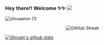 
### Hey there!! Welcome ✨✨ ![](https://komarev.com/ghpvc/?username=shivaamm&color=blueviolet)

![shivaamm (1)](https://user-images.githubusercontent.com/59584173/120915465-6a56e700-c6c1-11eb-945b-31410216bf08.gif)



<!-- ![image](https://user-images.githubusercontent.com/59584173/111585860-f275d080-87e5-11eb-83fd-b8cef8143770.png) -->

<!-- [![GitHub Streak](http://github-readme-streak-stats.herokuapp.com?user=shivaamm&theme=highcontrast)](https://git.io/streak-stats) -->
<p align="center"><img src="http://github-readme-streak-stats.herokuapp.com?user=shivaamm&theme=highcontrast" alt="GitHub Streak" /></p>





[![Shivam's github stats](https://github-readme-stats.vercel.app/api?username=shivaamm&count_private=true&show_icons=true&theme=synthwave)](https://github.com/shivaamm/github-readme-stats)
<!--

[![Top Langs](https://github-readme-stats.vercel.app/api/top-langs/?username=shivaamm&layout=compact)](https://github.com/shivaamm/github-readme-stats)


![](https://ionicabizau.github.io/github-profile-languages/api.html?shivaamm)


**shivaamm/shivaamm** is a ✨ _special_ ✨ repository because its `README.md` (this file) appears on your GitHub profile.

Here are some ideas to get you started:


- 🔭 I’m currently working on ...
- 🌱 I’m currently learning ...
- 👯 I’m looking to collaborate on ...
- 🤔 I’m looking for help with ...
- 💬 Ask me about ...
- 📫 How to reach me: ...
- 😄 Pronouns: ...
- ⚡ Fun fact: ...
-->
